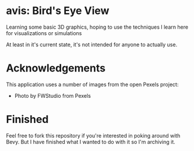 # avis: Bird's Eye View
Learning some basic 3D graphics, hoping to use the techniques I learn here for visualizations or simulations

At least in it's current state, it's not intended for anyone to actually use.

# Acknowledgements
This application uses a number of images from the open Pexels project:
* Photo by FWStudio from Pexels

Finished
========
Feel free to fork this repository if you're interested in poking around with Bevy. But I have finished what I wanted to do with it so I'm archiving it.
